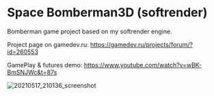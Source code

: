 # Space Bomberman3D (softrender)

Bomberman game project based on my softrender engine.

Project page on gamedev.ru: https://gamedev.ru/projects/forum/?id=260553

GamePlay & futures demo: https://www.youtube.com/watch?v=wBK-BmSNJWc&t=87s

![20210517_210136_screenshot](https://user-images.githubusercontent.com/42622057/118536043-e8c00900-b753-11eb-9124-e5ad3d1f4bb0.png)
